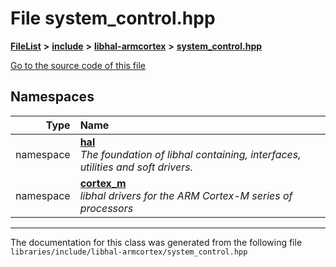 

# File system\_control.hpp



[**FileList**](files.md) **>** [**include**](dir_cba0faac6e93618a6e2539705915bd70.md) **>** [**libhal-armcortex**](dir_b3459571a2adf19d50d3ad84e10dbc87.md) **>** [**system\_control.hpp**](system__control_8hpp.md)

[Go to the source code of this file](system__control_8hpp_source.md)
















## Namespaces

| Type | Name |
| ---: | :--- |
| namespace | [**hal**](namespacehal.md) <br>_The foundation of libhal containing, interfaces, utilities and soft drivers._  |
| namespace | [**cortex\_m**](namespacehal_1_1cortex__m.md) <br>_libhal drivers for the ARM Cortex-M series of processors_  |





















































------------------------------
The documentation for this class was generated from the following file `libraries/include/libhal-armcortex/system_control.hpp`

